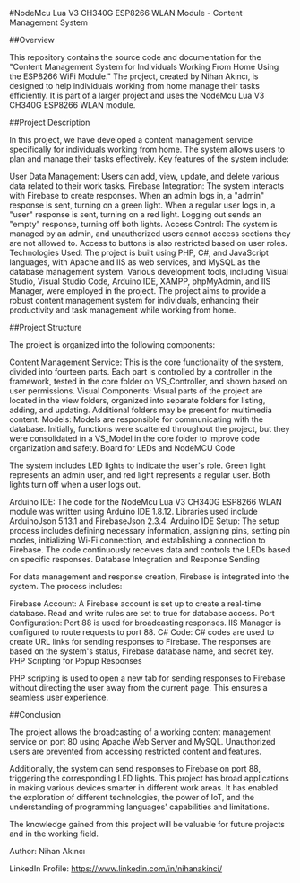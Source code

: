 #NodeMcu Lua V3 CH340G ESP8266 WLAN Module - Content Management System

##Overview

This repository contains the source code and documentation for the "Content Management System for Individuals Working From Home Using the ESP8266 WiFi Module." The project, created by Nihan Akıncı, is designed to help individuals working from home manage their tasks efficiently. It is part of a larger project and uses the NodeMcu Lua V3 CH340G ESP8266 WLAN module.

##Project Description

In this project, we have developed a content management service specifically for individuals working from home. The system allows users to plan and manage their tasks effectively. Key features of the system include:

User Data Management: Users can add, view, update, and delete various data related to their work tasks.
Firebase Integration: The system interacts with Firebase to create responses. When an admin logs in, a "admin" response is sent, turning on a green light. When a regular user logs in, a "user" response is sent, turning on a red light. Logging out sends an "empty" response, turning off both lights.
Access Control: The system is managed by an admin, and unauthorized users cannot access sections they are not allowed to. Access to buttons is also restricted based on user roles.
Technologies Used: The project is built using PHP, C#, and JavaScript languages, with Apache and IIS as web services, and MySQL as the database management system. Various development tools, including Visual Studio, Visual Studio Code, Arduino IDE, XAMPP, phpMyAdmin, and IIS Manager, were employed in the project.
The project aims to provide a robust content management system for individuals, enhancing their productivity and task management while working from home.

##Project Structure

The project is organized into the following components:

Content Management Service: This is the core functionality of the system, divided into fourteen parts. Each part is controlled by a controller in the framework, tested in the core folder on VS_Controller, and shown based on user permissions.
Visual Components: Visual parts of the project are located in the view folders, organized into separate folders for listing, adding, and updating. Additional folders may be present for multimedia content.
Models: Models are responsible for communicating with the database. Initially, functions were scattered throughout the project, but they were consolidated in a VS_Model in the core folder to improve code organization and safety.
Board for LEDs and NodeMCU Code

The system includes LED lights to indicate the user's role. Green light represents an admin user, and red light represents a regular user. Both lights turn off when a user logs out.

Arduino IDE: The code for the NodeMcu Lua V3 CH340G ESP8266 WLAN module was written using Arduino IDE 1.8.12. Libraries used include ArduinoJson 5.13.1 and FirebaseJson 2.3.4.
Arduino IDE Setup: The setup process includes defining necessary information, assigning pins, setting pin modes, initializing Wi-Fi connection, and establishing a connection to Firebase. The code continuously receives data and controls the LEDs based on specific responses.
Database Integration and Response Sending

For data management and response creation, Firebase is integrated into the system. The process includes:

Firebase Account: A Firebase account is set up to create a real-time database. Read and write rules are set to true for database access.
Port Configuration: Port 88 is used for broadcasting responses. IIS Manager is configured to route requests to port 88.
C# Code: C# codes are used to create URL links for sending responses to Firebase. The responses are based on the system's status, Firebase database name, and secret key.
PHP Scripting for Popup Responses

PHP scripting is used to open a new tab for sending responses to Firebase without directing the user away from the current page. This ensures a seamless user experience.

##Conclusion

The project allows the broadcasting of a working content management service on port 80 using Apache Web Server and MySQL. Unauthorized users are prevented from accessing restricted content and features.

Additionally, the system can send responses to Firebase on port 88, triggering the corresponding LED lights. This project has broad applications in making various devices smarter in different work areas. It has enabled the exploration of different technologies, the power of IoT, and the understanding of programming languages' capabilities and limitations.

The knowledge gained from this project will be valuable for future projects and in the working field.

Author: Nihan Akıncı

LinkedIn Profile: https://www.linkedin.com/in/nihanakinci/
 
 
